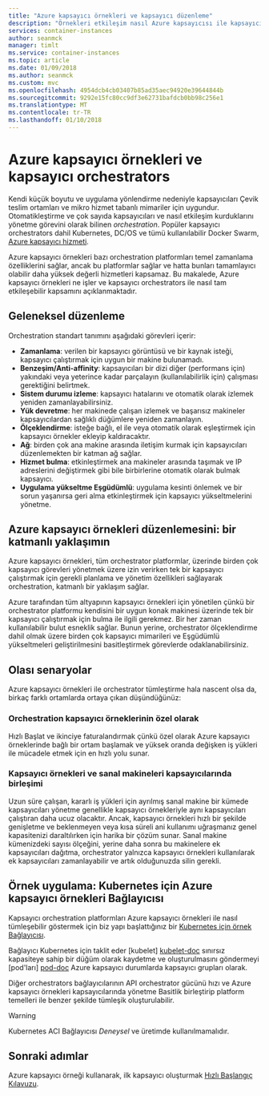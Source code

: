 ```yaml
---
title: "Azure kapsayıcı örnekleri ve kapsayıcı düzenleme"
description: "Örnekleri etkileşim nasıl Azure kapsayıcısı ile kapsayıcı orchestrators anlayın."
services: container-instances
author: seanmck
manager: timlt
ms.service: container-instances
ms.topic: article
ms.date: 01/09/2018
ms.author: seanmck
ms.custom: mvc
ms.openlocfilehash: 4954dcb4cb03407b85ad35aec94920e39644844b
ms.sourcegitcommit: 9292e15fc80cc9df3e62731bafdcb0bb98c256e1
ms.translationtype: MT
ms.contentlocale: tr-TR
ms.lasthandoff: 01/10/2018
---
```

# <a name="azure-container-instances-and-container-orchestrators"></a>Azure kapsayıcı örnekleri ve kapsayıcı orchestrators

Kendi küçük boyutu ve uygulama yönlendirme nedeniyle kapsayıcıları Çevik teslim ortamları ve mikro hizmet tabanlı mimariler için uygundur. Otomatikleştirme ve çok sayıda kapsayıcıları ve nasıl etkileşim kurduklarını yönetme görevini olarak bilinen *orchestration*. Popüler kapsayıcı orchestrators dahil Kubernetes, DC/OS ve tümü kullanılabilir Docker Swarm, [Azure kapsayıcı hizmeti](https://docs.microsoft.com/azure/container-service/).

Azure kapsayıcı örnekleri bazı orchestration platformları temel zamanlama özelliklerini sağlar, ancak bu platformlar sağlar ve hatta bunları tamamlayıcı olabilir daha yüksek değerli hizmetleri kapsamaz. Bu makalede, Azure kapsayıcı örnekleri ne işler ve kapsayıcı orchestrators ile nasıl tam etkileşebilir kapsamını açıklanmaktadır.

## <a name="traditional-orchestration"></a>Geleneksel düzenleme

Orchestration standart tanımını aşağıdaki görevleri içerir:

- **Zamanlama**: verilen bir kapsayıcı görüntüsü ve bir kaynak isteği, kapsayıcı çalıştırmak için uygun bir makine bulunamadı.
- **Benzeşim/Anti-affinity**: kapsayıcıları bir dizi diğer (performans için) yakındaki veya yeterince kadar parçalayın (kullanılabilirlik için) çalışması gerektiğini belirtmek.
- **Sistem durumu izleme**: kapsayıcı hatalarını ve otomatik olarak izlemek yeniden zamanlayabilirsiniz.
- **Yük devretme**: her makinede çalışan izlemek ve başarısız makineler kapsayıcılardan sağlıklı düğümlere yeniden zamanlayın.
- **Ölçeklendirme**: isteğe bağlı, el ile veya otomatik olarak eşleştirmek için kapsayıcı örnekler ekleyip kaldıracaktır.
- **Ağ**: birden çok ana makine arasında iletişim kurmak için kapsayıcıları düzenlemekten bir katman ağ sağlar.
- **Hizmet bulma**: etkinleştirmek ana makineler arasında taşımak ve IP adreslerini değiştirmek gibi bile birbirlerine otomatik olarak bulmak kapsayıcı.
- **Uygulama yükseltme Eşgüdümlü**: uygulama kesinti önlemek ve bir sorun yaşanırsa geri alma etkinleştirmek için kapsayıcı yükseltmelerini yönetme.

## <a name="orchestration-with-azure-container-instances-a-layered-approach"></a>Azure kapsayıcı örnekleri düzenlemesini: bir katmanlı yaklaşımın

Azure kapsayıcı örnekleri, tüm orchestrator platformlar, üzerinde birden çok kapsayıcı görevleri yönetmek üzere izin verirken tek bir kapsayıcı çalıştırmak için gerekli planlama ve yönetim özellikleri sağlayarak orchestration, katmanlı bir yaklaşım sağlar.

Azure tarafından tüm altyapının kapsayıcı örnekleri için yönetilen çünkü bir orchestrator platformu kendisini bir uygun konak makinesi üzerinde tek bir kapsayıcı çalıştırmak için bulma ile ilgili gerekmez. Bir her zaman kullanılabilir bulut esneklik sağlar. Bunun yerine, orchestrator ölçeklendirme dahil olmak üzere birden çok kapsayıcı mimarileri ve Eşgüdümlü yükseltmeleri geliştirilmesini basitleştirmek görevlerde odaklanabilirsiniz.

## <a name="potential-scenarios"></a>Olası senaryolar

Azure kapsayıcı örnekleri ile orchestrator tümleştirme hala nascent olsa da, birkaç farklı ortamlarda ortaya çıkan düşündüğünüz:

### <a name="orchestration-of-container-instances-exclusively"></a>Orchestration kapsayıcı örneklerinin özel olarak

Hızlı Başlat ve ikinciye faturalandırmak çünkü özel olarak Azure kapsayıcı örneklerinde bağlı bir ortam başlamak ve yüksek oranda değişken iş yükleri ile mücadele etmek için en hızlı yolu sunar.

### <a name="combination-of-container-instances-and-containers-in-virtual-machines"></a>Kapsayıcı örnekleri ve sanal makineleri kapsayıcılarında birleşimi

Uzun süre çalışan, kararlı iş yükleri için ayrılmış sanal makine bir kümede kapsayıcıları yönetme genellikle kapsayıcı örnekleriyle aynı kapsayıcıları çalıştıran daha ucuz olacaktır. Ancak, kapsayıcı örnekleri hızlı bir şekilde genişletme ve beklenmeyen veya kısa süreli ani kullanımı uğraşmanız genel kapasitenizi daraltılırken için harika bir çözüm sunar. Sanal makine kümenizdeki sayısı ölçeğini, yerine daha sonra bu makinelere ek kapsayıcıları dağıtma, orchestrator yalnızca kapsayıcı örnekleri kullanılarak ek kapsayıcıları zamanlayabilir ve artık olduğunuzda silin gerekli.

## <a name="sample-implementation-azure-container-instances-connector-for-kubernetes"></a>Örnek uygulama: Kubernetes için Azure kapsayıcı örnekleri Bağlayıcısı

Kapsayıcı orchestration platformları Azure kapsayıcı örnekleri ile nasıl tümleşebilir göstermek için biz yapı başlattığınız bir [Kubernetes için örnek Bağlayıcısı][aci-connector-k8s].

Bağlayıcı Kubernetes için taklit eder [kubelet] [ kubelet-doc] sınırsız kapasiteye sahip bir düğüm olarak kaydetme ve oluşturulmasını göndermeyi [pod'ları] [ pod-doc] Azure kapsayıcı durumlarda kapsayıcı grupları olarak.

<!-- ![ACI Connector for Kubernetes][aci-connector-k8s-gif] -->

Diğer orchestrators bağlayıcılarının API orchestrator gücünü hızı ve Azure kapsayıcı örnekleri kapsayıcılarında yönetme Basitlik birleştirip platform temelleri ile benzer şekilde tümleşik oluşturulabilir.

> [!WARNING]
> Kubernetes ACI Bağlayıcısı *Deneysel* ve üretimde kullanılmamalıdır.

## <a name="next-steps"></a>Sonraki adımlar

Azure kapsayıcı örneği kullanarak, ilk kapsayıcı oluşturmak [Hızlı Başlangıç Kılavuzu](container-instances-quickstart.md).

<!-- IMAGES -->
[aci-connector-k8s-gif]: ./media/container-instances-orchestrator-relationship/aci-connector-k8s.gif

<!-- LINKS -->
[aci-connector-k8s]: https://github.com/virtual-kubelet/virtual-kubelet/tree/master/providers/azure
[kubelet-doc]: https://kubernetes.io/docs/admin/kubelet/
[pod-doc]: https://kubernetes.io/docs/concepts/workloads/pods/pod/